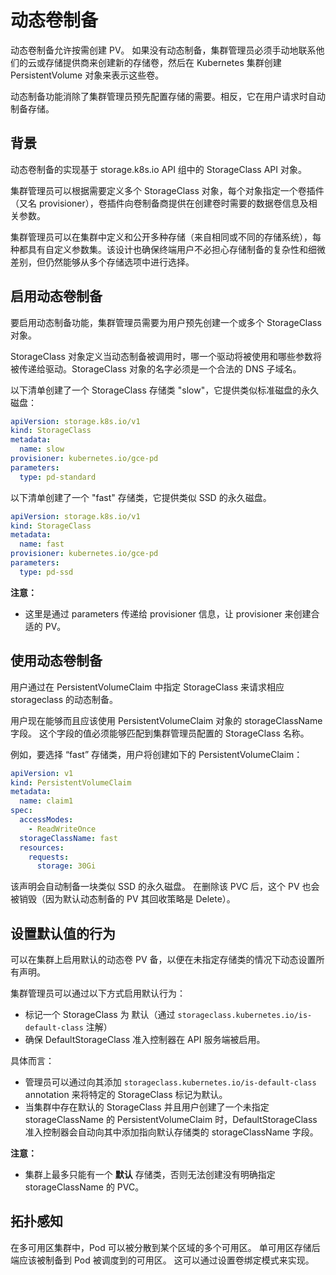 # 动态卷制备

动态卷制备允许按需创建 PV。 如果没有动态制备，集群管理员必须手动地联系他们的云或存储提供商来创建新的存储卷，然后在 Kubernetes 集群创建 PersistentVolume 对象来表示这些卷。

动态制备功能消除了集群管理员预先配置存储的需要。相反，它在用户请求时自动制备存储。

## 背景

动态卷制备的实现基于 storage.k8s.io API 组中的 StorageClass API 对象。

集群管理员可以根据需要定义多个 StorageClass 对象，每个对象指定一个卷插件（又名 provisioner），卷插件向卷制备商提供在创建卷时需要的数据卷信息及相关参数。

集群管理员可以在集群中定义和公开多种存储（来自相同或不同的存储系统），每种都具有自定义参数集。该设计也确保终端用户不必担心存储制备的复杂性和细微差别，但仍然能够从多个存储选项中进行选择。

## 启用动态卷制备

要启用动态制备功能，集群管理员需要为用户预先创建一个或多个 StorageClass 对象。

StorageClass 对象定义当动态制备被调用时，哪一个驱动将被使用和哪些参数将被传递给驱动。StorageClass 对象的名字必须是一个合法的 DNS 子域名。

以下清单创建了一个 StorageClass 存储类 "slow"，它提供类似标准磁盘的永久磁盘：

```yaml
apiVersion: storage.k8s.io/v1
kind: StorageClass
metadata:
  name: slow
provisioner: kubernetes.io/gce-pd
parameters:
  type: pd-standard
```

以下清单创建了一个 "fast" 存储类，它提供类似 SSD 的永久磁盘。

```yaml
apiVersion: storage.k8s.io/v1
kind: StorageClass
metadata:
  name: fast
provisioner: kubernetes.io/gce-pd
parameters:
  type: pd-ssd
```

**注意：**

- 这里是通过 parameters 传递给 provisioner 信息，让 provisioner 来创建合适的 PV。

## 使用动态卷制备

用户通过在 PersistentVolumeClaim 中指定 StorageClass 来请求相应 storageclass 的动态制备。

用户现在能够而且应该使用 PersistentVolumeClaim 对象的 storageClassName 字段。 这个字段的值必须能够匹配到集群管理员配置的 StorageClass 名称。

例如，要选择 “fast” 存储类，用户将创建如下的 PersistentVolumeClaim：

```yaml
apiVersion: v1
kind: PersistentVolumeClaim
metadata:
  name: claim1
spec:
  accessModes:
    - ReadWriteOnce
  storageClassName: fast
  resources:
    requests:
      storage: 30Gi
```

该声明会自动制备一块类似 SSD 的永久磁盘。 在删除该 PVC 后，这个 PV 也会被销毁（因为默认动态制备的 PV 其回收策略是 Delete）。

## 设置默认值的行为

可以在集群上启用默认的动态卷 PV 备，以便在未指定存储类的情况下动态设置所有声明。

集群管理员可以通过以下方式启用默认行为：

- 标记一个 StorageClass 为 默认（通过 `storageclass.kubernetes.io/is-default-class` 注解）
- 确保 DefaultStorageClass 准入控制器在 API 服务端被启用。

具体而言：

- 管理员可以通过向其添加 `storageclass.kubernetes.io/is-default-class` annotation 来将特定的 StorageClass 标记为默认。
- 当集群中存在默认的 StorageClass 并且用户创建了一个未指定 storageClassName 的 PersistentVolumeClaim 时，DefaultStorageClass 准入控制器会自动向其中添加指向默认存储类的 storageClassName 字段。

**注意：**

- 集群上最多只能有一个 **默认** 存储类，否则无法创建没有明确指定 storageClassName 的 PVC。

## 拓扑感知

在多可用区集群中，Pod 可以被分散到某个区域的多个可用区。 单可用区存储后端应该被制备到 Pod 被调度到的可用区。 这可以通过设置卷绑定模式来实现。
